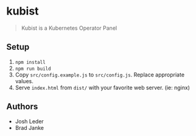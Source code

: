 # kubist

> Kubist is a Kubernetes Operator Panel

## Setup

1. `npm install`
2. `npm run build`
3. Copy `src/config.example.js` to `src/config.js`. Replace appropriate values.
4. Serve `index.html` from `dist/` with your favorite web server. (ie: nginx)

## Authors

* Josh Leder
* Brad Janke
